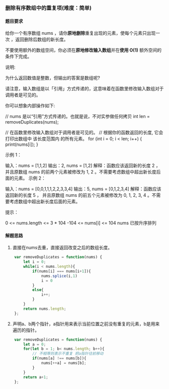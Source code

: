 ### 删除有序数组中的重复项(难度：简单)

#### 题目要求
给你一个有序数组 nums ，请你**原地删除**重复出现的元素，使每个元素只出现一次 ，返回删除后数组的新长度。

不要使用额外的数组空间，你必须在**原地修改输入数组**并在**使用 O(1)** 额外空间的条件下完成。

说明:

为什么返回数值是整数，但输出的答案是数组呢?

请注意，输入数组是以「引用」方式传递的，这意味着在函数里修改输入数组对于调用者是可见的。

你可以想象内部操作如下:

// nums 是以“引用”方式传递的。也就是说，不对实参做任何拷贝
int len = removeDuplicates(nums);

// 在函数里修改输入数组对于调用者是可见的。
// 根据你的函数返回的长度, 它会打印出数组中 该长度范围内 的所有元素。
for (int i = 0; i < len; i++) {
    print(nums[i]);
}

示例 1：

输入：nums = [1,1,2]
输出：2, nums = [1,2]
解释：函数应该返回新的长度 2 ，并且原数组 nums 的前两个元素被修改为 1, 2 。不需要考虑数组中超出新长度后面的元素。
示例 2：

输入：nums = [0,0,1,1,1,2,2,3,3,4]
输出：5, nums = [0,1,2,3,4]
解释：函数应该返回新的长度 5 ， 并且原数组 nums 的前五个元素被修改为 0, 1, 2, 3, 4 。不需要考虑数组中超出新长度后面的元素。


提示：

0 <= nums.length <= 3 * 104
-104 <= nums[i] <= 104
nums 已按升序排列

#### 解题思路
1. 直接在nums去重，直接返回改变之后的数组长度。
```JavaScript
	var removeDuplicates = function(nums) {
        let i = 0;
        while(i < nums.length){
            if(nums[i] === nums[i+1]){
                nums.splice(i,1)
                i = 0 
            } 
            else{
                i++;
            }
        }
        return nums.length;
	};
```
2. 声明a、b两个指针，a指针用来表示当前位置之前没有重复的元素，b是用来遍历的指针。
```JavaScript
    var removeDuplicates = function(nums) {
        let a = 0;
        for(let b = 1; b< nums.length; b++){
            // 不相等则表示不重复 把a指针往前移动
            if(nums[a] !== nums[b]){
                nums[++a] = nums[b];
            }
        }
        return a+1;
    };